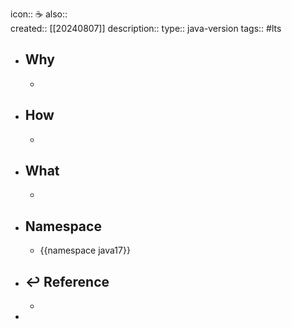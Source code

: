 icon:: ☕
also::  
created:: [[20240807]]
description::
type:: java-version
tags:: #lts

- ## Why
  -
- ## How
  -
- ## What
  -
- ## Namespace
  - {{namespace java17}}
- ## ↩ Reference
  -
-
